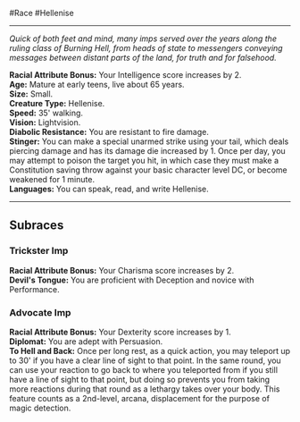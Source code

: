 #Race #Hellenise 
- - -
*Quick of both feet and mind, many imps served over the years along the ruling class of Burning Hell, from heads of state to messengers conveying messages between distant parts of the land, for truth and for falsehood.*

**Racial Attribute Bonus:** Your Intelligence score increases by 2.  
**Age:** Mature at early teens, live about 65 years.  
**Size:** Small.  
**Creature Type:** Hellenise.  
**Speed:** 35' walking.  
**Vision:** Lightvision.  
**Diabolic Resistance:** You are resistant to fire damage.  
**Stinger:** You can make a special unarmed strike using your tail, which deals piercing damage and has its damage die increased by 1. Once per day, you may attempt to poison the target you hit, in which case they must make a Constitution saving throw against your basic character level DC, or become weakened for 1 minute.  
**Languages:** You can speak, read, and write Hellenise.
- - -
## Subraces 
### Trickster Imp
 
**Racial Attribute Bonus:** Your Charisma score increases by 2.  
**Devil's Tongue:** You are proficient with Deception and novice with Performance.
 
### Advocate Imp
 
**Racial Attribute Bonus:** Your Dexterity score increases by 1.  
**Diplomat:** You are adept with Persuasion.  
**To Hell and Back:** Once per long rest, as a quick action, you may teleport up to 30' if you have a clear line of sight to that point. In the same round, you can use your reaction to go back to where you teleported from if you still have a line of sight to that point, but doing so prevents you from taking more reactions during that round as a lethargy takes over your body. This feature counts as a 2nd-level, arcana, displacement for the purpose of magic detection.